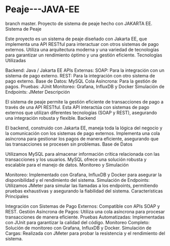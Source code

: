 # Peaje---JAVA-EE
branch master.
Proyecto de sistema de peaje hecho con JAKARTA EE.
Sistema de Peaje

Este proyecto es un sistema de peaje diseñado con Jakarta EE, que implementa una API RESTful para interactuar con otros sistemas de pago externos. Utiliza una arquitectura moderna y una variedad de tecnologías para garantizar un rendimiento óptimo y una gestión eficiente. Tecnologías Utilizadas

Backend: Java / Jakarta EE
APIs Externas:
    SOAP: Para la integración con un sistema de pago externo.
    REST: Para la integración con otro sistema de pago externo.
Base de Datos: MySQL
Cola Asíncrona: Para la gestión de pagos.
Pruebas: JUnit
Monitoreo: Grafana, InfluxDB y Docker
Simulación de Endpoints: JMeter
Descripción

El sistema de peaje permite la gestión eficiente de transacciones de pago a través de una API RESTful. Esta API interactúa con sistemas de pago externos que utilizan diferentes tecnologías (SOAP y REST), asegurando una integración robusta y flexible. Backend

El backend, construido con Jakarta EE, maneja toda la lógica del negocio y la comunicación con los sistemas de pago externos. Implementa una cola asíncrona para gestionar los pagos de manera eficiente, asegurando que las transacciones se procesen sin problemas. Base de Datos

Utilizamos MySQL para almacenar información crítica relacionada con las transacciones y los usuarios. MySQL ofrece una solución robusta y escalable para el manejo de datos. Monitoreo y Simulación

Monitoreo: Implementado con Grafana, InfluxDB y Docker para asegurar la disponibilidad y el rendimiento del sistema.
Simulación de Endpoints: Utilizamos JMeter para simular las llamadas a los endpoints, permitiendo pruebas exhaustivas y asegurando la fiabilidad del sistema.
Características Principales

Integración con Sistemas de Pago Externos: Compatible con APIs SOAP y REST.
Gestión Asíncrona de Pagos: Utiliza una cola asíncrona para procesar transacciones de manera eficiente.
Pruebas Automatizadas: Implementadas con JUnit para garantizar la calidad del código.
Monitoreo Completo: Solución de monitoreo con Grafana, InfluxDB y Docker.
Simulación de Cargas: Realizada con JMeter para probar la resistencia y el rendimiento del sistema.
